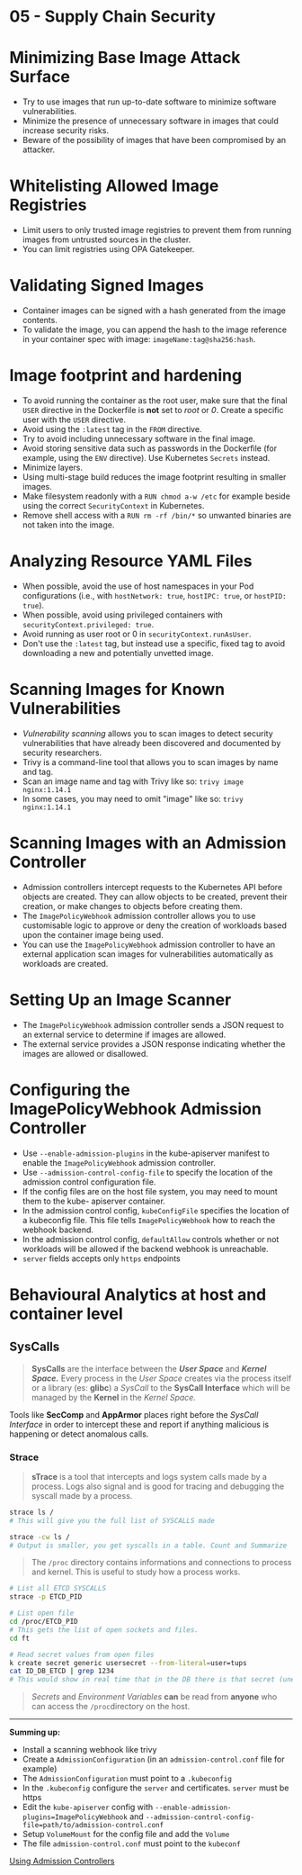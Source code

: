 # 05 - Supply Chain Security

# Minimizing Base Image Attack Surface

- Try to use images that run up-to-date software to minimize software vulnerabilities.
- Minimize the presence of unnecessary software in images that could increase security
risks.
- Beware of the possibility of images that have been compromised by an attacker.

# Whitelisting Allowed Image Registries

- Limit users to only trusted image registries to prevent them from running images from
untrusted sources in the cluster.
- You can limit registries using OPA Gatekeeper.

# Validating Signed Images

- Container images can be signed with a hash generated from the image contents.
- To validate the image, you can append the hash to the image reference in your container
spec with image: `imageName:tag@sha256:hash`.

# Image footprint and hardening

- To avoid running the container as the root user, make sure that the final `USER` directive in
the Dockerfile is **not** set to *root* or *0*. Create a specific user with the `USER` directive.
- Avoid using the `:latest` tag in the `FROM` directive.
- Try to avoid including unnecessary software in the final image.
- Avoid storing sensitive data such as passwords in the Dockerfile (for example, using the
`ENV` directive). Use Kubernetes `Secrets` instead.
- Minimize layers.
- Using multi-stage build reduces the image footprint resulting in smaller images.
- Make filesystem readonly with a `RUN chmod a-w /etc` for example beside using the correct `SecurityContext` in Kubernetes.
- Remove shell access with a `RUN rm -rf /bin/*` so unwanted binaries are not taken into the image.

# Analyzing Resource YAML Files

- When possible, avoid the use of host namespaces in your Pod configurations (i.e., with
`hostNetwork: true`, `hostIPC: true`, or `hostPID: true`).
- When possible, avoid using privileged containers with `securityContext.privileged: true`.
- Avoid running as user root or 0 in `securityContext.runAsUser`.
- Don't use the `:latest` tag, but instead use a specific, fixed tag to avoid downloading a
new and potentially unvetted image.

# Scanning Images for Known Vulnerabilities

- *Vulnerability scanning* allows you to scan images to detect security vulnerabilities that
have already been discovered and documented by security researchers.
- Trivy is a command-line tool that allows you to scan images by name and tag.
- Scan an image name and tag with Trivy like so: `trivy image nginx:1.14.1`
- In some cases, you may need to omit "image" like so: `trivy nginx:1.14.1`

# Scanning Images with an Admission Controller

- Admission controllers intercept requests to the Kubernetes API before objects are
created. They can allow objects to be created, prevent their creation, or make changes to
objects before creating them.
- The `ImagePolicyWebhook` admission controller allows you to use customisable logic to
approve or deny the creation of workloads based upon the container image being used.
- You can use the `ImagePolicyWebhook` admission controller to have an external application
scan images for vulnerabilities automatically as workloads are created.

# Setting Up an Image Scanner

- The `ImagePolicyWebhook` admission controller sends a JSON request to an external
service to determine if images are allowed.
- The external service provides a JSON response indicating whether the images are
allowed or disallowed.

# Configuring the ImagePolicyWebhook Admission Controller

- Use `--enable-admission-plugins` in the kube-apiserver manifest to enable the
`ImagePolicyWebhook` admission controller.
- Use `--admission-control-config-file` to specify the location of the admission
control configuration file.
- If the config files are on the host file system, you may need to mount them to the kube-
apiserver container.
- In the admission control config, `kubeConfigFile` specifies the location of a kubeconfig
file. This file tells `ImagePolicyWebhook` how to reach the webhook backend.
- In the admission control config, `defaultAllow` controls whether or not workloads will be
allowed if the backend webhook is unreachable.
- `server` fields accepts only `https` endpoints

# Behavioural Analytics at host and container level

## SysCalls

> **SysCalls** are the interface between the ***User Space***  and ***Kernel Space.*** Every process in the *User Space* creates via the process itself or a library (es: **glibc**) a *SysCall* to the **SysCall Interface** which will be managed by the **Kernel** in the *Kernel Space.*
> 

Tools like **SecComp**  and **AppArmor** places right before the *SysCall Interface* in order to intercept these and report if anything malicious is happening or detect anomalous calls.

### Strace

> **sTrace** is a tool that intercepts and logs system calls made by a process. Logs also signal and is good for tracing and debugging the syscall made by a process.
> 

```bash
strace ls /
# This will give you the full list of SYSCALLS made

strace -cw ls / 
# Output is smaller, you get syscalls in a table. Count and Summarize
```

> The `/proc` directory contains informations and connections to process and kernel. This is useful to study how a process works.
> 

```bash
# List all ETCD SYSCALLS
strace -p ETCD_PID

# List open file
cd /proc/ETCD_PID
# This gets the list of open sockets and files.
cd ft

# Read secret values from open files
k create secret generic usersecret --from-literal=user=tups
cat ID_DB_ETCD | grep 1234
# This would show in real time that in the DB there is that secret (unencrypted)
```

> *Secrets* and *Environment* *Variables* **can** be read from **anyone** who can access the `/proc`directory on the host.
> 

---

**Summing up:**

- Install a scanning webhook like trivy
- Create a `AdmissionConfiguration` (in an `admission-control.conf` file for example)
- The `AdmissionConfiguration` must point to a `.kubeconfig`
- In the `.kubeconfig` configure the `server`  and certificates. `server` must be https
- Edit the `kube-apiserver` config with `--enable-admission-plugins=ImagePolicyWebhook` and `--admission-control-config-file=path/to/admission-control.conf`
- Setup `VolumeMount` for the config file and add the `Volume`
- The file `admission-control.conf` must point to the `kubeconf`

[Using Admission Controllers](https://kubernetes.io/docs/reference/access-authn-authz/admission-controllers/)